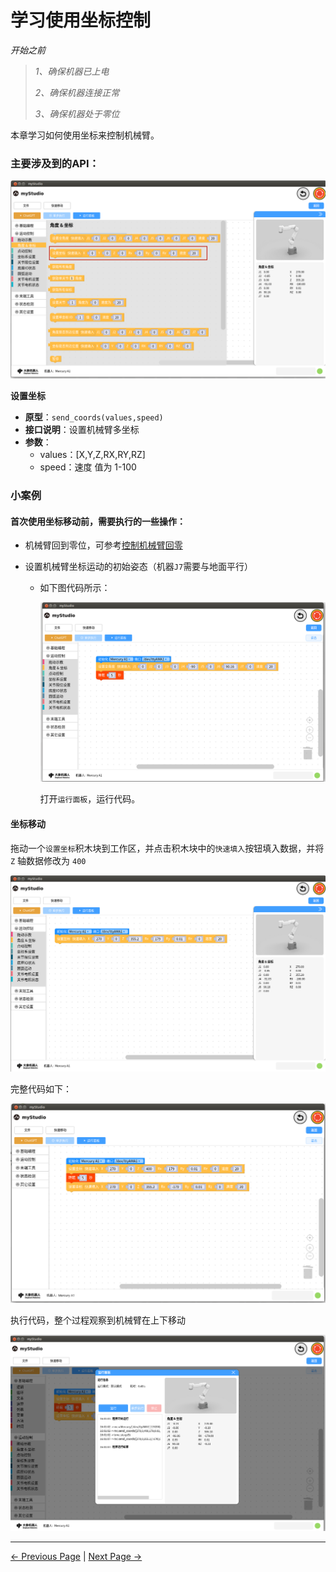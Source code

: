 # 学习使用坐标控制

*开始之前*

> *1、确保机器已上电*
>
> *2、确保机器连接正常*
>
> *3、确保机器处于零位*



本章学习如何使用坐标来控制机械臂。



### 主要涉及到的API：

<img src="..\resources\1-blockly\images\useCoords\send_coords.png" style="zoom: 67%;" />

**设置坐标**

- **原型**：`send_coords(values,speed)`
- **接口说明**：设置机械臂多坐标
- **参数**：
  - values：[X,Y,Z,RX,RY,RZ]
  - speed：速度 值为 1-100



### 小案例

#### 首次使用坐标移动前，需要执行的一些操作：

- 机械臂回到零位，可参考[控制机械臂回零](3-littleCase.md)

- 设置机械臂坐标运动的初始姿态（机器`J7`需要与地面平行）

  - 如下图代码所示：

    <img src="..\resources\1-blockly\images\useCoords\init_pos.png" />

    

    打开`运行面板`，运行代码。

    

#### 坐标移动

拖动一个`设置坐标`积木块到工作区，并点击积木块中的`快速填入`按钮填入数据，并将 `Z` 轴数据修改为 `400`

<img src="..\resources\1-blockly\images\useCoords\auto_fill.png" style="zoom:67%;" />





完整代码如下：

<img src="..\resources\1-blockly\images\useCoords\full_code.png" style="zoom: 80%;" />



执行代码，整个过程观察到机械臂在上下移动

<img src="..\resources\1-blockly\images\useCoords\run_finish.png" style="zoom: 80%;" />


---

[← Previous Page](./5-quickMove.md) | [Next Page →](./7-chatGPT.md)